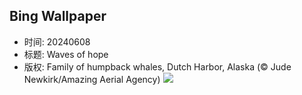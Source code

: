 ## Bing Wallpaper
- 时间: 20240608
- 标题: Waves of hope
- 版权: Family of humpback whales, Dutch Harbor, Alaska (© Jude Newkirk/Amazing Aerial Agency)
![](https://cn.bing.com/th?id=OHR.HumpbackFamily_EN-US6789097648_UHD.jpg&rf=LaDigue_UHD.jpg&pid=hp&w=3840&h=2160&rs=1&c=4)
